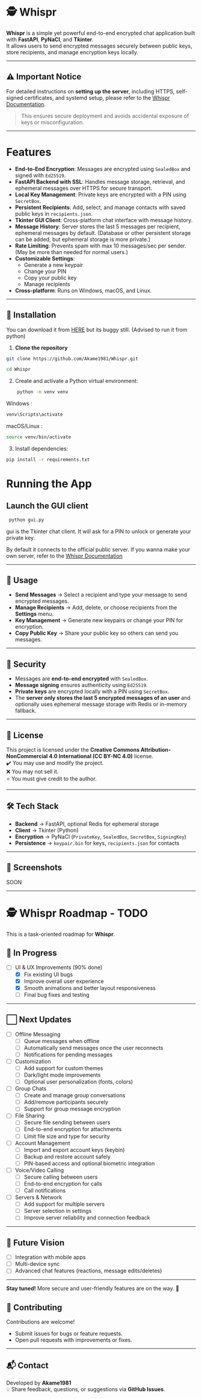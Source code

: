 # 🕵️ Whispr

**Whispr** is a simple yet powerful end-to-end encrypted chat application built with **FastAPI**, **PyNaCl**, and **Tkinter**.  
It allows users to send encrypted messages securely between public keys, store recipients, and manage encryption keys locally.

---

## ⚠️ Important Notice

For detailed instructions on **setting up the server**, including HTTPS, self-signed certificates, and systemd setup, please refer to the [Whispr Documentation](docs/setup-server.md).  

> This ensures secure deployment and avoids accidental exposure of keys or misconfiguration.

---


# Features

- **End-to-End Encryption**: Messages are encrypted using `SealedBox` and signed with `Ed25519`.
- **FastAPI Backend with SSL**: Handles message storage, retrieval, and ephemeral messages over HTTPS for secure transport.
- **Local Key Management**: Private keys are encrypted with a PIN using `SecretBox`.
- **Persistent Recipients**: Add, select, and manage contacts with saved public keys in `recipients.json`.
- **Tkinter GUI Client**: Cross-platform chat interface with message history.
- **Message History**: Server stores the last 5 messages per recipient, ephemeral messages by default. (Database or other persistent storage can be added, but ephemeral storage is more private.)
- **Rate Limiting**: Prevents spam with max 10 messages/sec per sender. (May be more than needed for normal users.)
- **Customizable Settings**:
  - Generate a new keypair
  - Change your PIN
  - Copy your public key
  - Manage recipients
- **Cross-platform**: Runs on Windows, macOS, and Linux.

---

## 🚀 Installation


You can download it from [HERE](https://github.com/Akame1981/Whispr/releases/tag/v0.1) but its buggy still. (Advised to run it from python)


1. **Clone the repository**

```bash
git clone https://github.com/Akame1981/Whispr.git

cd Whispr
```
2. Create and activate a Python virtual environment:

```bash
    python -m venv venv
```

Windows :
```bash
venv\Scripts\activate

```

macOS/Linux : 
```bash
source venv/bin/activate

```


3. Install dependencies:

```bash
pip install -r requirements.txt

```

# Running the App

## Launch the GUI client

```bash
 python gui.py
```
gui is the Tkinter chat client. It will ask for a PIN to unlock or generate your private key.


By default it connects to the official public server. If you wanna make your own server, refer to the [Whispr Documentation](docs/setup-server.md)

---

## 🎯 Usage
- **Send Messages** → Select a recipient and type your message to send encrypted messages.  
- **Manage Recipients** → Add, delete, or choose recipients from the **Settings** menu.  
- **Key Management** → Generate new keypairs or change your PIN for encryption.  
- **Copy Public Key** → Share your public key so others can send you messages.  

---

## 🔐 Security
- Messages are **end-to-end encrypted** with `SealedBox`.  
- **Message signing** ensures authenticity using `Ed25519`.  
- **Private keys** are encrypted locally with a PIN using `SecretBox`.  
- The **server only stores the last 5 encrypted messages of an user** and optionally uses ephemeral message storage with Redis or in-memory fallback.

---

## 📜 License
This project is licensed under the **Creative Commons Attribution-NonCommercial 4.0 International (CC BY-NC 4.0)** license.  
✔️ You may use and modify the project.  
❌ You may not sell it.  
⭐ You must give credit to the author.  

---

## 🛠 Tech Stack

- **Backend** → FastAPI, optional Redis for ephemeral storage  
- **Client** → Tkinter (Python)  
- **Encryption** → PyNaCl (`PrivateKey`, `SealedBox`, `SecretBox`, `SigningKey`)  
- **Persistence** → `keypair.bin` for keys, `recipients.json` for contacts

---

## 📸 Screenshots
SOON

---
# 🕵️ Whispr Roadmap - TODO

This is a task-oriented roadmap for **Whispr**.

## 🔄 In Progress
- [ ] UI & UX Improvements (90% done)
  - [x] Fix existing UI bugs
  - [x] Improve overall user experience
  - [x] Smooth animations and better layout responsiveness
  - [ ] Final bug fixes and testing

---

## ⬜ Next Updates
- [ ] Offline Messaging
  - [ ] Queue messages when offline
  - [ ] Automatically send messages once the user reconnects
  - [ ] Notifications for pending messages
- [ ] Customization
  - [ ] Add support for custom themes
  - [ ] Dark/light mode improvements
  - [ ] Optional user personalization (fonts, colors)
- [ ] Group Chats
  - [ ] Create and manage group conversations
  - [ ] Add/remove participants securely
  - [ ] Support for group message encryption
- [ ] File Sharing
  - [ ] Secure file sending between users
  - [ ] End-to-end encryption for attachments
  - [ ] Limit file size and type for security
- [ ] Account Management
  - [ ] Import and export account keys (keybin)
  - [ ] Backup and restore account safely
  - [ ] PIN-based access and optional biometric integration
- [ ] Voice/Video Calling
  - [ ] Secure calling between users
  - [ ] End-to-end encryption for calls
  - [ ] Call notifications
- [ ] Servers & Network
  - [ ] Add support for multiple servers
  - [ ] Server selection in settings
  - [ ] Improve server reliability and connection feedback

---
## 🌟 Future Vision
- [ ] Integration with mobile apps
- [ ] Multi-device sync
- [ ] Advanced chat features (reactions, message edits/deletes)

---

**Stay tuned!** More secure and user-friendly features are on the way. 🚀

## 🤝 Contributing
Contributions are welcome!  
- Submit issues for bugs or feature requests.  
- Open pull requests with improvements or fixes.  

---

## 📬 Contact
Developed by **Akame1981**  
💡 Share feedback, questions, or suggestions via **GitHub Issues**.
